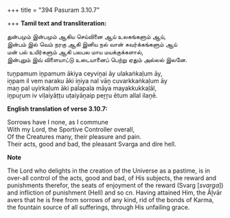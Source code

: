 +++
title = "394 Pasuram 3.10.7"

+++
**Tamil text and transliteration:**

துன்பமும் இன்பமும் ஆகிய செய்வினை ஆய் உலகங்களும் ஆய்,  
இன்பம் இல் வெம் நரகு ஆகி இனிய நல் வான் சுவர்க்கங்களும் ஆய்  
மன் பல் உயிர்களும் ஆகி பலபல மாய மயக்குக்களால்,  
இன்புறும் இவ் விளையாட்டு உடையானைப் பெற்று ஏதும் அல்லல் இலனே.

tuṉpamum iṉpamum ākiya ceyviṉai āy ulakaṅkaḷum āy,  
iṉpam il vem naraku āki iṉiya nal vāṉ cuvarkkaṅkaḷum āy  
maṉ pal uyirkaḷum āki palapala māya mayakkukkaḷāl,  
iṉpuṟum iv viḷaiyāṭṭu uṭaiyāṉaip peṟṟu ētum allal ilaṉē.

**English translation of verse 3.10.7:**

Sorrows have I none, as I commune  
With my Lord, the Sportive Controller overall,  
Of the Creatures many, their pleasure and pain.  
Their acts, good and bad, the pleasant Svarga and dire hell.

**Note**

The Lord who delights in the creation of the Universe as a pastime, is in over-all control of the acts, good and bad, of His subjects, the reward and punishments therefor, the seats of enjoyment of the reward (Svarg [*svarga*]) and infliction of punishment (Hell) and so cn. Having attained Him, the Āḻvār avers that he is free from sorrows of any kind, rid of the bonds of Karma, the fountain source of all sufferings, through His unfailing grace.


